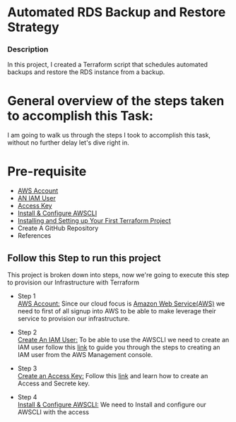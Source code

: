 # Automated RDS Backup and Restore Strategy

<h3>Description</h3> 
In this project, I created a Terraform script that schedules
automated backups and restore the RDS instance from a backup.

# General overview of the steps taken to accomplish this Task:
I am going to walk us through the steps I took to accomplish this task, without no further delay let's dive right in.

<h1>Pre-requisite</h1> 

- [AWS Account](https://signin.aws.amazon.com/signin?redirect_uri=https%3A%2F%2Fconsole.aws.amazon.com%2Fconsole%2Fhome%3FhashArgs%3D%2523%26isauthcode%3Dtrue%26nc2%3Dh_ct%26src%3Dheader-signin%26state%3DhashArgsFromTB_eu-north-1_80a19daf0efb962a&client_id=arn%3Aaws%3Asignin%3A%3A%3Aconsole%2Fcanvas&forceMobileApp=0&code_challenge=Ejh1Enkh7ToD7h73wDKPlxL-pEzqsiTlEimdbnQf87w&code_challenge_method=SHA-256) 
- [AN IAM User](https://docs.aws.amazon.com/IAM/latest/UserGuide/id_users_create.html)
- [Access Key](https://docs.aws.amazon.com/IAM/latest/UserGuide/id_credentials_access-keys.html)
- [Install & Configure AWSCLI](https://docs.aws.amazon.com/cli/latest/userguide/getting-started-install.html)
- [Installing and Setting up Your First Terraform Project](https://developer.hashicorp.com/terraform/tutorials/aws-get-started/install-cli)
- Create A GitHub Repository
- References

<h2>Follow this Step to run this project</h2>
This project is broken down into steps, now we're going to execute this step to provision our Infrastructure with Terraform

- Step 1
<br> [AWS Account:](https://signin.aws.amazon.com/signin) Since our cloud focus is [Amazon Web Service(AWS)](https://signin.aws.amazon.com/signin) we need to first of all signup into AWS to be able to make leverage their service to provision our infrastructure.

- Step 2
<br> [Create An IAM User:](https://docs.aws.amazon.com/IAM/latest/UserGuide/id_credentials_access-keys.html) To be able to use the AWSCLI we need to create an IAM user follow this [link](https://docs.aws.amazon.com/IAM/latest/UserGuide/id_credentials_access-keys.html) to guide you through the steps to creating an IAM user from the AWS Management console.

- Step 3
  <br> [Create an Access Key:](https://docs.aws.amazon.com/IAM/latest/UserGuide/id_credentials_access-keys.html) Follow this [link](https://docs.aws.amazon.com/IAM/latest/UserGuide/id_credentials_access-keys.html) and learn how to create an Access and Secrete key.

- Step 4
<br> [Install & Configure AWSCLI:](https://docs.aws.amazon.com/cli/latest/userguide/getting-started-install.html) We need to Install and configure our AWSCLI with the access   

